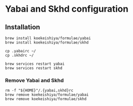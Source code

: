 # Yabai and Skhd configuration

## Installation

```
brew install koekeishiya/formulae/yabai
brew install koekeishiya/formulae/skhd

cp .yabairc ~/
cp .skhdrc ~/

brew services restart yabai
brew services restart skhd 
```

### Remove Yabai and Skhd

```
rm -f "${HOME}"/.{yabai,skhd}rc
brew remove koekeishiya/formulae/yabai
brew remove koekeishiya/formulae/skhd 

```
